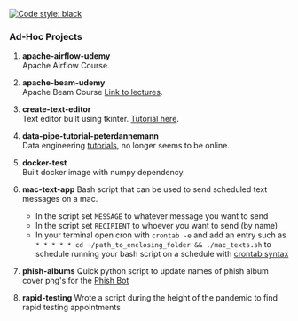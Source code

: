 [![Code style: black](https://img.shields.io/badge/code%20style-black-000000.svg)](https://github.com/psf/black)

### Ad-Hoc Projects

1. **apache-airflow-udemy**  
Apache Airflow Course.

1. **apache-beam-udemy**  
Apache Beam Course [Link to lectures](http://datastack.tv/apache-beam-course.html).

1. **create-text-editor**  
Text editor built using tkinter. [Tutorial here](https://www.youtube.com/watch?v=xqDonHEYPgA&ab_channel=ZachKing).

1. **data-pipe-tutorial-peterdannemann**  
Data engineering [tutorials](https://peterdannemann.com/), no longer seems to be online.

1. **docker-test**  
Built docker image with numpy dependency.

1. **mac-text-app**
Bash script that can be used to send scheduled text messages on a mac.  
   * In the script set `MESSAGE` to whatever message you want to send
   * In the script set `RECIPIENT` to whoever you want to send (by name)
   * In your terminal open cron with `crontab -e` and add an entry such as `* * * * * cd ~/path_to_enclosing_folder && ./mac_texts.sh` to schedule running your bash script on a schedule with [crontab syntax](https://crontab.guru/)

1. **phish-albums**
Quick python script to update names of phish album cover png's for the [Phish Bot](https://github.com/shapiroj18/phish-bot)

1. **rapid-testing**
Wrote a script during the height of the pandemic to find rapid testing appointments